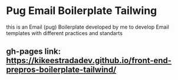 # Pug Email Boilerplate Tailwing

this is an Email (pug) Boilerplate developed by me to develop Email templates with different practices and standarts

## gh-pages link: https://kikeestradadev.github.io/front-end-prepros-boilerplate-tailwind/
